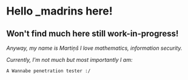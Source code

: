 # Hello _madrins here!
## Won't find much here still work-in-progress!
*Anyway, my name is Martiņš I love mathematics, information security.*

*Currently, I'm not much but most importantly I am:*


`A Wannabe penetration tester :/`

